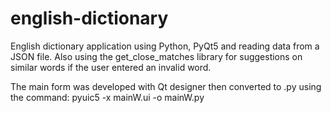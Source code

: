 # english-dictionary
English dictionary application using Python, PyQt5 and reading data from a JSON file. 
Also using the get_close_matches library for suggestions on similar words if the user entered an invalid word.

The main form was developed with Qt designer then converted to .py using the command: pyuic5 -x mainW.ui -o mainW.py
